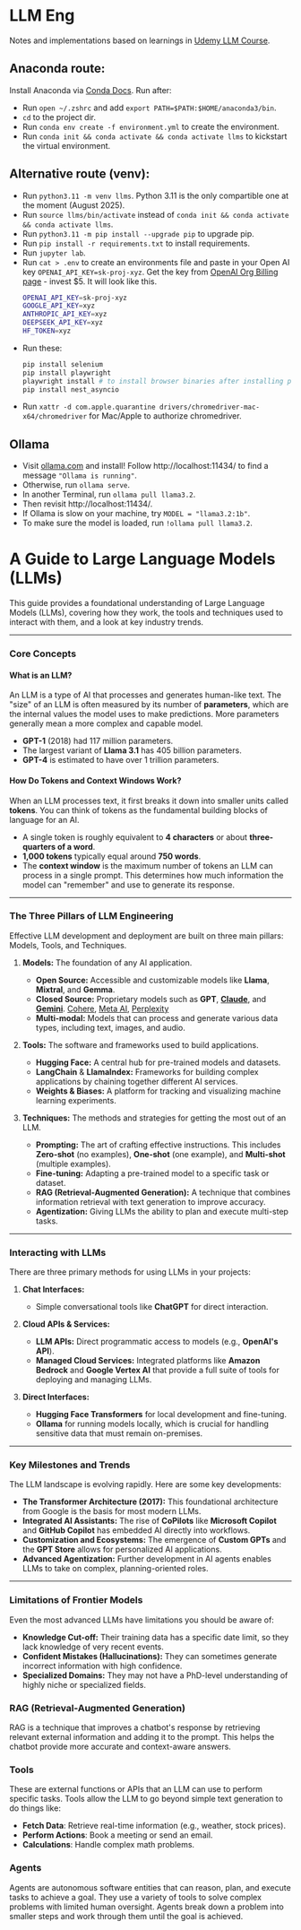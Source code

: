 # LLM Eng
Notes and implementations based on learnings in [Udemy LLM Course](https://www.udemy.com/course/llm-engineering-master-ai-and-large-language-models).

## Anaconda route:
Install Anaconda via [Conda Docs](https://www.anaconda.com/docs/getting-started/anaconda/install#macos-2).
Run after:
- Run `open ~/.zshrc` and add `export PATH=$PATH:$HOME/anaconda3/bin`.
- `cd` to the project dir.
- Run `conda env create -f environment.yml` to create the environment.
- Run `conda init && conda activate && conda activate llms` to kickstart the virtual environment.

## Alternative route (venv):
- Run `python3.11 -m venv llms`. Python 3.11 is the only compartible one at the moment (August 2025).
- Run `source llms/bin/activate` instead of `conda init && conda activate && conda activate llms`.
- Run `python3.11 -m pip install --upgrade pip` to upgrade pip.
- Run `pip install -r requirements.txt` to install requirements.
- Run `jupyter lab`.
- Run `cat > .env` to create an environments file and paste in your Open AI key `OPENAI_API_KEY=sk-proj-xyz`. Get the key from [OpenAI Org Billing page](https://platform.openai.com/settings/organization/billing/overview) - invest $5.
    It will look like this.
    ```sh
    OPENAI_API_KEY=sk-proj-xyz
    GOOGLE_API_KEY=xyz
    ANTHROPIC_API_KEY=xyz
    DEEPSEEK_API_KEY=xyz
    HF_TOKEN=xyz
    ```
- Run these:
    ```sh
    pip install selenium
    pip install playwright
    playwright install # to install browser binaries after installing playwright
    pip install nest_asyncio
    ```
- Run `xattr -d com.apple.quarantine drivers/chromedriver-mac-x64/chromedriver` for Mac/Apple to authorize chromedriver.

## Ollama
- Visit [ollama.com](ollama.com) and install! Follow http://localhost:11434/ to find a message `"Ollama is running"`.
- Otherwise, run `ollama serve`.
- In another Terminal, run `ollama pull llama3.2`.
- Then revisit http://localhost:11434/.
- If Ollama is slow on your machine, try `MODEL = "llama3.2:1b"`.
- To make sure the model is loaded, run `!ollama pull llama3.2`.


# A Guide to Large Language Models (LLMs)

This guide provides a foundational understanding of Large Language Models (LLMs), covering how they work, the tools and techniques used to interact with them, and a look at key industry trends.

---

### Core Concepts

#### What is an LLM?

An LLM is a type of AI that processes and generates human-like text. The "size" of an LLM is often measured by its number of **parameters**, which are the internal values the model uses to make predictions. More parameters generally mean a more complex and capable model.

* **GPT-1** (2018) had 117 million parameters.
* The largest variant of **Llama 3.1** has 405 billion parameters.
* **GPT-4** is estimated to have over 1 trillion parameters.

#### How Do Tokens and Context Windows Work?

When an LLM processes text, it first breaks it down into smaller units called **tokens**. You can think of tokens as the fundamental building blocks of language for an AI.

* A single token is roughly equivalent to **4 characters** or about **three-quarters of a word**.
* **1,000 tokens** typically equal around **750 words**.
* The **context window** is the maximum number of tokens an LLM can process in a single prompt. This determines how much information the model can "remember" and use to generate its response.

---

### The Three Pillars of LLM Engineering

Effective LLM development and deployment are built on three main pillars: Models, Tools, and Techniques.

1.  **Models:** The foundation of any AI application.
    * **Open Source:** Accessible and customizable models like **Llama**, **Mixtral**, and **Gemma**.
    * **Closed Source:** Proprietary models such as **GPT**, **[Claude](https://claude.ai)**, and **[Gemini](https://gemini.google.com)**. [Cohere](https://cohere.com/), [Meta AI](https://www.meta.ai/), [Perplexity](https://www.perplexity.ai)
    * **Multi-modal:** Models that can process and generate various data types, including text, images, and audio.

2.  **Tools:** The software and frameworks used to build applications.
    * **Hugging Face:** A central hub for pre-trained models and datasets.
    * **LangChain** & **LlamaIndex:** Frameworks for building complex applications by chaining together different AI services.
    * **Weights & Biases:** A platform for tracking and visualizing machine learning experiments.

3.  **Techniques:** The methods and strategies for getting the most out of an LLM.
    * **Prompting:** The art of crafting effective instructions. This includes **Zero-shot** (no examples), **One-shot** (one example), and **Multi-shot** (multiple examples).
    * **Fine-tuning:** Adapting a pre-trained model to a specific task or dataset.
    * **RAG (Retrieval-Augmented Generation):** A technique that combines information retrieval with text generation to improve accuracy.
    * **Agentization:** Giving LLMs the ability to plan and execute multi-step tasks.

---

### Interacting with LLMs

There are three primary methods for using LLMs in your projects:

1.  **Chat Interfaces:**
    * Simple conversational tools like **ChatGPT** for direct interaction.

2.  **Cloud APIs & Services:**
    * **LLM APIs:** Direct programmatic access to models (e.g., **OpenAI's API**).
    * **Managed Cloud Services:** Integrated platforms like **Amazon Bedrock** and **Google Vertex AI** that provide a full suite of tools for deploying and managing LLMs.

3.  **Direct Interfaces:**
    * **Hugging Face Transformers** for local development and fine-tuning.
    * **Ollama** for running models locally, which is crucial for handling sensitive data that must remain on-premises.

---

### Key Milestones and Trends

The LLM landscape is evolving rapidly. Here are some key developments:

* **The Transformer Architecture (2017):** This foundational architecture from Google is the basis for most modern LLMs.
* **Integrated AI Assistants:** The rise of **CoPilots** like **Microsoft Copilot** and **GitHub Copilot** has embedded AI directly into workflows.
* **Customization and Ecosystems:** The emergence of **Custom GPTs** and the **GPT Store** allows for personalized AI applications.
* **Advanced Agentization:** Further development in AI agents enables LLMs to take on complex, planning-oriented roles.

---

### Limitations of Frontier Models

Even the most advanced LLMs have limitations you should be aware of:

* **Knowledge Cut-off:** Their training data has a specific date limit, so they lack knowledge of very recent events.
* **Confident Mistakes (Hallucinations):** They can sometimes generate incorrect information with high confidence.
* **Specialized Domains:** They may not have a PhD-level understanding of highly niche or specialized fields.

### RAG (Retrieval-Augmented Generation)

RAG is a technique that improves a chatbot's response by retrieving relevant external information and adding it to the prompt. This helps the chatbot provide more accurate and context-aware answers.

### Tools

These are external functions or APIs that an LLM can use to perform specific tasks. Tools allow the LLM to go beyond simple text generation to do things like:

- **Fetch Data**: Retrieve real-time information (e.g., weather, stock prices).
- **Perform Actions**: Book a meeting or send an email.
- **Calculations**: Handle complex math problems.

### Agents

Agents are autonomous software entities that can reason, plan, and execute tasks to achieve a goal. They use a variety of tools to solve complex problems with limited human oversight. Agents break down a problem into smaller steps and work through them until the goal is achieved.